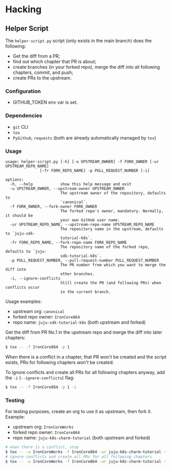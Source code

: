 # Hacking

## Helper Script

The `helper-script.py` script (only exists in the main branch) does the following:

- Get the diff from a PR;
- find out which chapter that PR is about;
- create branches (in your forked repo), merge the diff into all following chapters, commit, and push;
- create PRs to the upstream.

### Configuration

- GITHUB_TOKEN env var is set.

### Dependencies

- `git` CLI
- `tox`
- `PyGithub`, `requests` (both are already automatically managed by `tox`)

### Usage

```console
usage: helper-script.py [-h] [-u UPSTREAM_OWNER] -f FORK_OWNER [-ur UPSTREAM_REPO_NAME]
               [-fr FORK_REPO_NAME] -p PULL_REQUEST_NUMBER [-i]

options:
  -h, --help            show this help message and exit
  -u UPSTREAM_OWNER, --upstream-owner UPSTREAM_OWNER
                        The upstream owner of the repository, defaults to
                        `canonical`.
  -f FORK_OWNER, --fork-owner FORK_OWNER
                        The forked repo's owner, mandatory. Normally, it should be
                        your own GitHub user name.
  -ur UPSTREAM_REPO_NAME, --upstream-repo-name UPSTREAM_REPO_NAME
                        The repository name in the upstream, defaults to `juju-sdk-
                        tutorial-k8s`.
  -fr FORK_REPO_NAME, --fork-repo-name FORK_REPO_NAME
                        The repository name of the forked repo, defaults to `juju-
                        sdk-tutorial-k8s`.
  -p PULL_REQUEST_NUMBER, --pull-request-number PULL_REQUEST_NUMBER
                        The PR number from which you want to merge the diff into
                        other branches.
  -i, --ignore-conflicts
                        Still create the PR (and following PRs) when conflicts occur
                        in the current branch.
```

Usage examples:

- upstream org: `canonical`
- forked repo owner: `IronCore864`
- repo name: `juju-sdk-tutorial-k8s` (both upstream and forked)

Get the diff from PR No.1 in the upstream repo and merge the diff into later chapters:

```bash
$ tox -- -f IronCore864 -p 1
```

When there is a conflict in a chapter, that PR won't be created and the script exists, PRs for following chapters _won't_ be created.

To ignore conflicts and create all PRs for all following chapters anyway, add the `-i` (`--ignore-conflicts`) flag:

```bash
$ tox -- -f IronCore864 -p 1 -i
```

### Testing

For testing purposes, create an org to use it as upstream, then fork it. Example:

- upstream org: `IronCoreWorks`
- forked repo owner: `IronCore864`
- repo name: `juju-k8s-charm-tutorial` (both upstream and forked)

```bash
# when there is a conflict, stop
$ tox -- -u IronCoreWorks -f IronCore864 -ur juju-k8s-charm-tutorial -fr juju-k8s-charm-tutorial -p 1
# ignore conflicts and create all PRs for all following chapters
$ tox -- -u IronCoreWorks -f IronCore864 -ur juju-k8s-charm-tutorial -fr juju-k8s-charm-tutorial -p 1 -i
```
